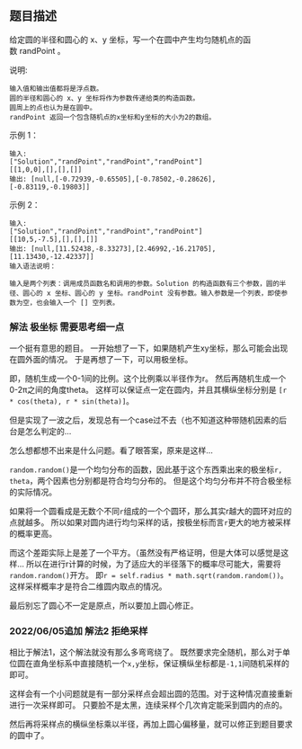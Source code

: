 ## 题目描述
给定圆的半径和圆心的 x、y 坐标，写一个在圆中产生均匀随机点的函数 randPoint 。

说明:
```
输入值和输出值都将是浮点数。
圆的半径和圆心的 x、y 坐标将作为参数传递给类的构造函数。
圆周上的点也认为是在圆中。
randPoint 返回一个包含随机点的x坐标和y坐标的大小为2的数组。
```
示例 1：
```
输入: 
["Solution","randPoint","randPoint","randPoint"]
[[1,0,0],[],[],[]]
输出: [null,[-0.72939,-0.65505],[-0.78502,-0.28626],[-0.83119,-0.19803]]
```
示例 2：
```
输入: 
["Solution","randPoint","randPoint","randPoint"]
[[10,5,-7.5],[],[],[]]
输出: [null,[11.52438,-8.33273],[2.46992,-16.21705],[11.13430,-12.42337]]
输入语法说明：

输入是两个列表：调用成员函数名和调用的参数。Solution 的构造函数有三个参数，圆的半径、圆心的 x 坐标、圆心的 y 坐标。randPoint 没有参数。输入参数是一个列表，即使参数为空，也会输入一个 [] 空列表。
```

### 解法 极坐标 需要思考细一点
一个挺有意思的题目。
一开始想了一下，如果随机产生xy坐标，那么可能会出现在圆外面的情况。
于是再想了一下，可以用极坐标。

即，随机生成一个0-1间的比例。这个比例乘以半径作为r。
然后再随机生成一个0-2π之间的角度theta。
这样可以保证点一定在圆内，并且其横纵坐标分别是
`[r * cos(theta), r * sin(theta)]`。

但是实现了一波之后，发现总有一个case过不去（也不知道这种带随机因素的后台是怎么判定的…

怎么想都想不出来是什么问题。看了眼答案，原来是这样…

`random.random()`是一个均匀分布的函数，因此基于这个东西乘出来的极坐标`r, theta`，两个因素也分别都是符合均匀分布的。
但是这个均匀分布并不符合极坐标的实际情况。

如果将一个圆看成是无数个不同`r`组成的一个个圆环，那么其实r越大的圆环对应的点就越多。
所以如果对圆内进行均匀采样的话，按极坐标而言`r`更大的地方被采样的概率更高。

而这个差距实际上是差了一个平方。（虽然没有严格证明，但是大体可以感觉是这样…
所以在进行r计算的时候，为了适应大的半径落下的概率尽可能大，需要将`random.random()`开方。
即`r = self.radius * math.sqrt(random.random())`。这样采样概率才是符合二维圆内取点的情况。

最后别忘了圆心不一定是原点，所以要加上圆心修正。

### 2022/06/05追加 解法2 拒绝采样
相比于解法1，这个解法就没有那么多弯弯绕了。
既然要求完全随机，那么对于单位圆在直角坐标系中直接随机一个`x,y`坐标，保证横纵坐标都是`-1,1`间随机采样的即可。

这样会有一个小问题就是有一部分采样点会超出圆的范围。对于这种情况直接重新进行一次采样即可。
只要脸不是太黑，连续采样个几次肯定能采到圆内的点的。

然后再将采样点的横纵坐标乘以半径，再加上圆心偏移量，就可以修正到题目要求的圆中了。